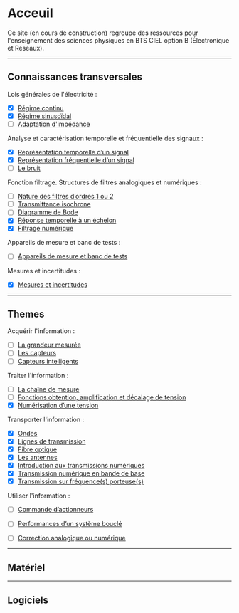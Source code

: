 # Acceuil

Ce site (en cours de construction) regroupe des ressources pour l'enseignement des sciences physiques en BTS CIEL option B (Électronique et Réseaux).


---

## Connaissances transversales

Lois générales de l'électricité :

- [x] [Régime continu](connaissances-transversales/lois_generales_electricite/11_regime_continu.md)
- [x] [Régime sinusoïdal](connaissances-transversales/lois_generales_electricite/12_regime_sinusoidal.md)
- [ ] [Adaptation d'impédance](connaissances-transversales/lois_generales_electricite/13_adaptation_impedance.md)

Analyse et caractérisation temporelle et fréquentielle des signaux :

- [x] [Représentation temporelle d’un signal](connaissances-transversales/analyse_caracterisation_temporelle_frequentielle/21_representation_temporelle_signal.md)
- [x] [Représentation fréquentielle d’un signal](connaissances-transversales/analyse_caracterisation_temporelle_frequentielle/22_representation_frequentielle_signal.md)
- [ ] [Le bruit](connaissances-transversales/analyse_caracterisation_temporelle_frequentielle/23_bruit.md)
 
Fonction filtrage. Structures de filtres analogiques et numériques :

- [ ] [Nature des filtres d’ordres 1 ou 2](connaissances-transversales/filtrage_analogique_numerique/31_nature_filtres.md)
- [ ] [Transmittance isochrone](connaissances-transversales/filtrage_analogique_numerique/32_transmittance_isochrone.md)
- [ ] [Diagramme de Bode](connaissances-transversales/filtrage_analogique_numerique/33_diagramme_bode.md)
- [x] [Réponse temporelle à un échelon](connaissances-transversales/filtrage_analogique_numerique/34_reponse_temporelle_echelon.md)
- [x] [Filtrage numérique](connaissances-transversales/filtrage_analogique_numerique/35_filtrage_numerique.md)

Appareils de mesure et banc de tests :

- [ ] [Appareils de mesure et banc de tests](connaissances-transversales/4_appareils_mesures_et_banc_tests.md)

Mesures et incertitudes :

- [x] [Mesures et incertitudes](connaissances-transversales/5_mesures_et_incertitudes.md)


---

## Themes

Acquérir l'information :

- [ ] [La grandeur mesurée](themes/acquerir_information/11_grandeur_mesuree.md)
- [ ] [Les capteurs](themes/acquerir_information/12_capteurs.md)
- [ ] [Capteurs intelligents](themes/acquerir_information/13_capteurs_intelligents.md)

Traiter l'information :

- [ ] [La chaîne de mesure](themes/traiter_information/21_chaine_de_mesure.md)
- [ ] [Fonctions obtention, amplification et décalage de tension](themes/traiter_information/22_fonctions_obtention_amplification_decalage_tension.md)
- [x] [Numérisation d’une tension](themes/traiter_information/23_numerisation_tension.md)

Transporter l'information :

- [x] [Ondes](themes/transporter_information/31_ondes.md)
- [x] [Lignes de transmission](themes/transporter_information/32_lignes_transmission.md)
- [x] [Fibre optique](themes/transporter_information/33_fibre_optique.md)
- [x] [Les antennes](themes/transporter_information/34_antennes.md)
- [x] [Introduction aux transmissions numériques](themes/transporter_information/35_introduction_transmissions_numeriques.md)
- [x] [Transmission numérique en bande de base](themes/transporter_information/36_transmission_bande_base.md)
- [x] [Transmission sur fréquence(s) porteuse(s)](themes/transporter_information/37_transmission_frequence_porteuse.md)

Utiliser l'information :

- [ ] [Commande d’actionneurs](themes/utiliser_information/41_commande_actionneurs.md)
- [ ] [Performances d’un système bouclé](themes/utiliser_information/42_performances_systeme_boucle.md)
- [ ] [Correction analogique ou numérique](themes/utiliser_information/43_correction_analogique_numerique.md)


---

## Matériel


---

## Logiciels